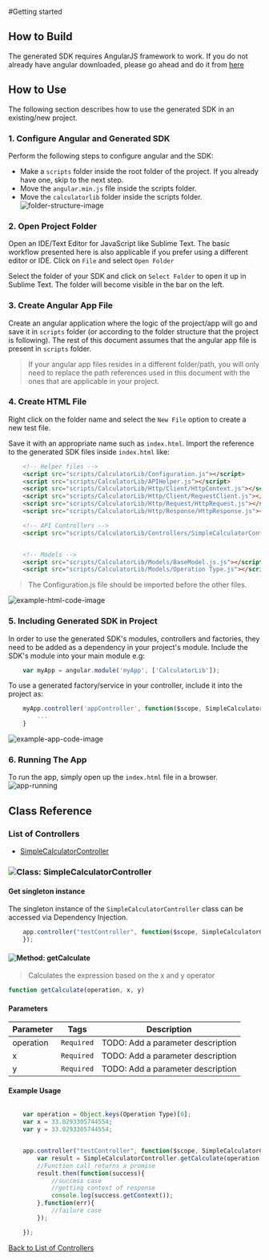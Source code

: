 #Getting started

## How to Build

The generated SDK requires AngularJS framework to work. If you do not already have angular downloaded, please go ahead and do it from [here](https://angularjs.org/)

## How to Use

The following section describes how to use the generated SDK in an existing/new project.

### 1. Configure Angular and Generated SDK
Perform the following steps to configure angular and the SDK:
+ Make a `scripts` folder inside the root folder of the project. If you already have one, skip to the next step.
+ Move the `angular.min.js` file inside the scripts folder. 
+ Move the `calculatorlib` folder inside the scripts folder.
![folder-structure-image]()

### 2. Open Project Folder
Open an IDE/Text Editor for JavaScript like Sublime Text. The basic workflow presented here is also applicable if you prefer using a different editor or IDE.
Click on `File` and select `Open Folder`

Select the folder of your SDK and click on `Select Folder` to open it up in Sublime Text. The folder will become visible in the bar on the left.

### 3. Create Angular App File
Create an angular application where the logic of the project/app will go and save it in `scripts` folder (or according to the folder structure that the project is following). The rest of this document assumes that the angular app file is present in `scripts` folder.
> If your angular app files resides in a different folder/path, you will only need to replace the path references used in this document with the ones that are applicable in your project.

### 4. Create HTML File
Right click on the folder name and select the `New File` option to create a new test file.

Save it with an appropriate name such as `index.html`. Import the reference to the generated SDK files inside `index.html` like:
```html
    <!-- Helper files -->
    <script src="scripts/CalculatorLib/Configuration.js"></script>
    <script src="scripts/CalculatorLib/APIHelper.js"></script>
    <script src="scripts/CalculatorLib/Http/Client/HttpContext.js"></script>
    <script src="scripts/CalculatorLib/Http/Client/RequestClient.js"></script>
    <script src="scripts/CalculatorLib/Http/Request/HttpRequest.js"></script>
    <script src="scripts/CalculatorLib/Http/Response/HttpResponse.js"></script>

    <!-- API Controllers -->
    <script src="scripts/CalculatorLib/Controllers/SimpleCalculatorController.js"></script>


    <!-- Models -->
    <script src="scripts/CalculatorLib/Models/BaseModel.js.js"></script>
    <script src="scripts/CalculatorLib/Models/Operation Type.js"></script>

```
> The Configuration.js file should be imported before the other files.

![example-html-code-image]()

### 5. Including Generated SDK in Project 
In order to use the generated SDK's modules, controllers and factories, they need to be added as a dependency in your project's module. 
Include the SDK's module into your main module e.g:

```js
    var myApp = angular.module('myApp', ['CalculatorLib']);
```
To use a generated factory/service in your controller, include it into the project as:

```js
    myApp.controller('appController', function($scope, SimpleCalculatorController) {
        ...
    }
```
![example-app-code-image]()

### 6. Running The App
To run the app, simply open up the `index.html` file in a browser.
![app-running]()

## Class Reference

### <a name="list_of_controllers"></a>List of Controllers

* [SimpleCalculatorController](#simple_calculator_controller)

### <a name="simple_calculator_controller"></a>![Class: ](http://apidocs.io/img/class.png ".SimpleCalculatorController") SimpleCalculatorController

#### Get singleton instance

The singleton instance of the ``` SimpleCalculatorController ``` class can be accessed via Dependency Injection.

```js
	app.controller("testController", function($scope, SimpleCalculatorController){
	});
```

#### <a name="get_calculate"></a>![Method: ](http://apidocs.io/img/method.png ".SimpleCalculatorController.getCalculate") getCalculate

> Calculates the expression based on the x and y operator


```javascript
function getCalculate(operation, x, y)
```
#### Parameters

| Parameter | Tags | Description |
|-----------|------|-------------|
| operation |  ``` Required ```  | TODO: Add a parameter description |
| x |  ``` Required ```  | TODO: Add a parameter description |
| y |  ``` Required ```  | TODO: Add a parameter description |



#### Example Usage

```javascript

    var operation = Object.keys(Operation Type)[0];
    var x = 33.0293305744554;
    var y = 33.0293305744554;


	app.controller("testController", function($scope, SimpleCalculatorController){
		var result = SimpleCalculatorController.getCalculate(operation, x, y);
        //Function call returns a promise
        result.then(function(success){
			//success case
			//getting context of response
			console.log(success.getContext());
		},function(err){
			//failure case
		});

	});
```



[Back to List of Controllers](#list_of_controllers)



